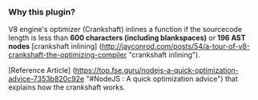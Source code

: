 ### Why this plugin?

V8 engine's optimizer (Crankshaft) inlines a function if the sourcecode length is less than **600 characters (including blankspaces)** or **196 AST nodes** [crankshaft inlining] (http://jayconrod.com/posts/54/a-tour-of-v8-crankshaft-the-optimizing-compiler "crankshaft inlining").

[Reference Article] (https://top.fse.guru/nodejs-a-quick-optimization-advice-7353b820c92e "#NodeJS : A quick optimization advice") that explains how the crankshaft works.
